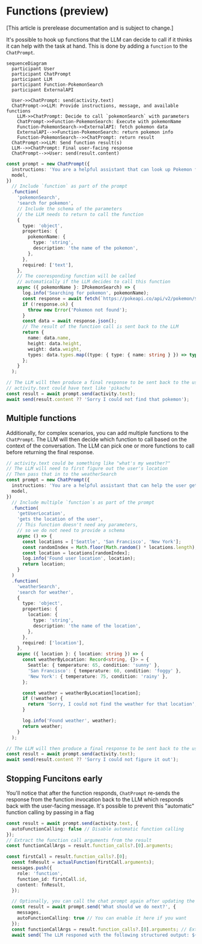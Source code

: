 # Functions (preview)

[This article is prerelease documentation and is subject to change.]

It's possible to hook up functions that the LLM can decide to call if it thinks it can help with the task at hand. This is done by adding a `function` to the `ChatPrompt`.

```mermaid
sequenceDiagram
  participant User
  participant ChatPrompt
  participant LLM
  participant Function-PokemonSearch
  participant ExternalAPI

  User->>ChatPrompt: send(activity.text)
  ChatPrompt->>LLM: Provide instructions, message, and available functions
    LLM->>ChatPrompt: Decide to call `pokemonSearch` with parameters
    ChatPrompt->>Function-PokemonSearch: Execute with pokemonName
    Function-PokemonSearch->>ExternalAPI: fetch pokemon data
    ExternalAPI-->>Function-PokemonSearch: return pokemon info
    Function-PokemonSearch-->>ChatPrompt: return result
  ChatPrompt->>LLM: Send function result(s)
  LLM-->>ChatPrompt: Final user-facing response
  ChatPrompt-->>User: send(result.content)
```

```ts
const prompt = new ChatPrompt({
  instructions: 'You are a helpful assistant that can look up Pokemon for the user.',
  model,
})
  // Include `function` as part of the prompt
  .function(
    'pokemonSearch',
    'search for pokemon',
    // Include the schema of the parameters
    // the LLM needs to return to call the function
    {
      type: 'object',
      properties: {
        pokemonName: {
          type: 'string',
          description: 'the name of the pokemon',
        },
      },
      required: ['text'],
    },
    // The cooresponding function will be called
    // automatically if the LLM decides to call this function
    async ({ pokemonName }: IPokemonSearch) => {
      log.info('Searching for pokemon', pokemonName);
      const response = await fetch(`https://pokeapi.co/api/v2/pokemon/${pokemonName}`);
      if (!response.ok) {
        throw new Error('Pokemon not found');
      }
      const data = await response.json();
      // The result of the function call is sent back to the LLM
      return {
        name: data.name,
        height: data.height,
        weight: data.weight,
        types: data.types.map((type: { type: { name: string } }) => type.type.name),
      };
    }
  );

// The LLM will then produce a final response to be sent back to the user
// activity.text could have text like 'pikachu'
const result = await prompt.send(activity.text);
await send(result.content ?? 'Sorry I could not find that pokemon');
```

## Multiple functions

Additionally, for complex scenarios, you can add multiple functions to the `ChatPrompt`. The LLM will then decide which function to call based on the context of the conversation. The LLM can pick one or more functions to call before returning the final response.

```ts
// activity.text could be something like "what's my weather?"
// The LLM will need to first figure out the user's location
// Then pass that in to the weatherSearch
const prompt = new ChatPrompt({
  instructions: 'You are a helpful assistant that can help the user get the weather',
  model,
})
  // Include multiple `function`s as part of the prompt
  .function(
    'getUserLocation',
    'gets the location of the user',
    // This function doesn't need any parameters,
    // so we do not need to provide a schema
    async () => {
      const locations = ['Seattle', 'San Francisco', 'New York'];
      const randomIndex = Math.floor(Math.random() * locations.length);
      const location = locations[randomIndex];
      log.info('Found user location', location);
      return location;
    }
  )
  .function(
    'weatherSearch',
    'search for weather',
    {
      type: 'object',
      properties: {
        location: {
          type: 'string',
          description: 'the name of the location',
        },
      },
      required: ['location'],
    },
    async ({ location }: { location: string }) => {
      const weatherByLocation: Record<string, {}> = {
        Seattle: { temperature: 65, condition: 'sunny' },
        'San Francisco': { temperature: 60, condition: 'foggy' },
        'New York': { temperature: 75, condition: 'rainy' },
      };

      const weather = weatherByLocation[location];
      if (!weather) {
        return 'Sorry, I could not find the weather for that location';
      }

      log.info('Found weather', weather);
      return weather;
    }
  );

// The LLM will then produce a final response to be sent back to the user
const result = await prompt.send(activity.text);
await send(result.content ?? 'Sorry I could not figure it out');
```

## Stopping Funcitons early

You'll notice that after the function responds, `ChatPrompt` re-sends the response from the function invocation back to the LLM which responds back with the user-facing message. It's possible to prevent this "automatic" function calling by passing in a flag

```ts
const result = await prompt.send(activity.text, {
  autoFunctionCalling: false // Disable automatic function calling
});
// Extract the function call arguments from the result
const functionCallArgs = result.function_calls?.[0].arguments;

const firstCall = result.function_calls?.[0];
  const fnResult = actualFunction(firstCall.arguments);
  messages.push({
    role: 'function',
    function_id: firstCall.id,
    content: fnResult,
  });

  // Optionally, you can call the chat prompt again after updating the messages with the results
  const result = await prompt.send('What should we do next?', {
    messages,
    autoFunctionCalling: true // You can enable it here if you want
  });
  const functionCallArgs = result.function_calls?.[0].arguments; // Extract the function call arguments
  await send(`The LLM responed with the following structured output: ${JSON.stringify(functionCallArgs, undefined, 2)}.`);
```